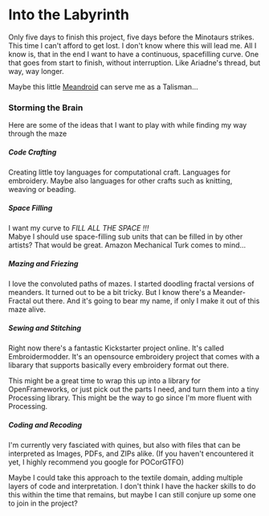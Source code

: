 Into the Labyrinth
==================

Only five days to finish this project, five days before the Minotaurs strikes.
This time I can't afford to get lost. I don't know where this will lead me.
All I know is, that in the end I want to have a continuous, spacefilling curve.
One that goes from start to finish, without interruption.
Like Ariadne's thread, but way, way longer.

Maybe this little [Meandroid](../project_posts/2014-03-23-inspiration.md#Meandroid) can serve me as a Talisman...


### Storming the Brain ###

Here are some of the ideas that I want to play with while finding my way through the maze

##### Code Crafting ####

Creating little toy languages for computational craft. Languages for embroidery.
Maybe also languages for other crafts such as knitting, weaving or beading.

##### Space Filling #####

I want my curve to *FILL ALL THE SPACE !!!*  
Mabye I should use space-filling sub units that can be filled in by other artists?
That would be great. Amazon Mechanical Turk comes to mind...

##### Mazing and Friezing #####

I love the convoluted paths of mazes.
I started doodling fractal versions of meanders.
It turned out to be a bit tricky. But I know there's a Meander-Fractal out there.
And it's going to bear my name, if only I make it out of this maze alive.

##### Sewing and Stitching #####

Right now there's a fantastic Kickstarter project online. It's called Embroidermodder.
It's an opensource embroidery project that comes with a libarary that supports basically every embroidery format out there. 

This might be a great time to wrap this up into a library for OpenFrameworks, or just pick out the parts I need, and turn them into a tiny Processing library.
This might be the way to go since I'm more fluent with Processing.

##### Coding and Recoding #####

I'm currently very fasciated with quines, but also with files that can be interpreted as Images, PDFs, and ZIPs alike. (If you haven't encountered it yet, I highly recommend you google for POCorGTFO)

Maybe I could take this approach to the textile domain, adding multiple layers of code and interpretation. I don't think I have the hacker skills to do this within the time that remains, but maybe I can still conjure up some one to join in the project?


